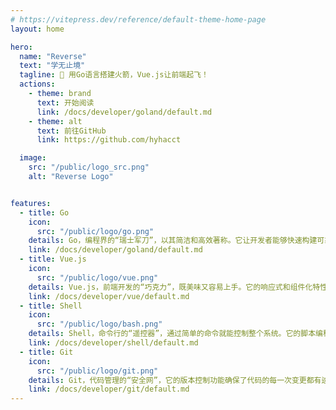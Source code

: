 ```yaml
---
# https://vitepress.dev/reference/default-theme-home-page
layout: home

hero:
  name: "Reverse"
  text: "学无止境"
  tagline: 🚀 用Go语言搭建火箭，Vue.js让前端起飞！
  actions:
    - theme: brand
      text: 开始阅读
      link: /docs/developer/goland/default.md
    - theme: alt
      text: 前往GitHub
      link: https://github.com/hyhacct

  image:
    src: "/public/logo_src.png"
    alt: "Reverse Logo"


features:
  - title: Go
    icon:
      src: "/public/logo/go.png"
    details: Go，编程界的“瑞士军刀”，以其简洁和高效著称。它让开发者能够快速构建可靠的软件，就像用一把多功能工具解决各种问题一样方便。
    link: /docs/developer/goland/default.md
  - title: Vue.js
    icon:
      src: "/public/logo/vue.png"
    details: Vue.js，前端开发的“巧克力”，既美味又容易上手。它的响应式和组件化特性，让构建动态网页变得轻松愉快，就像享受一块丝滑的巧克力。
    link: /docs/developer/vue/default.md
  - title: Shell
    icon:
      src: "/public/logo/bash.png"
    details: Shell，命令行的“遥控器”，通过简单的命令就能控制整个系统。它的脚本编程能力，让自动化任务变得简单，就像用遥控器切换电视频道一样轻松。
    link: /docs/developer/shell/default.md
  - title: Git
    icon:
      src: "/public/logo/git.png"
    details: Git，代码管理的“安全网”，它的版本控制功能确保了代码的每一次变更都有迹可循。它的分支和合并机制，让团队协作更加顺畅，就像在安全网下练习高空走钢丝。
    link: /docs/developer/git/default.md
---
```


